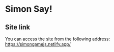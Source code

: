 # Simon Say!

Site link
------------------------------------------------------------------------------------------------

You can access the site from the following address: https://simongamejs.netlify.app/
